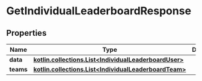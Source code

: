 
# GetIndividualLeaderboardResponse

## Properties
Name | Type | Description | Notes
------------ | ------------- | ------------- | -------------
**data** | [**kotlin.collections.List&lt;IndividualLeaderboardUser&gt;**](IndividualLeaderboardUser.md) |  |  [optional]
**teams** | [**kotlin.collections.List&lt;IndividualLeaderboardTeam&gt;**](IndividualLeaderboardTeam.md) |  |  [optional]



